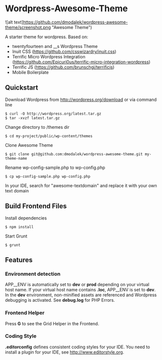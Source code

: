 Wordpress-Awesome-Theme
=======================

![alt text]https://github.com/dmodalek/wordpress-awesome-theme/screenshot.png "Awesome Theme")

A starter theme for wordpress. Based on:

- twentyfourteen and __s Wordpress Theme
- Inuit CSS (https://github.com/csswizardry/inuit.css)
- Terrific Micro Wordpress Integration (https://github.com/Epicuri0us/terrific-micro-integration-wordpress)
- Terrific JS (https://github.com/brunschgi/terrificjs)
- Mobile Boilerplate


Quickstart
------

Download Wordpress from http://wordpress.org/download or via command line
```
$ curl -O http://wordpress.org/latest.tar.gz
$ tar -xvzf latest.tar.gz
```
Change directory to /themes dir
```
$ cd my-project/public/wp-content/themes
```
Clone Awesome Theme
```
$ git clone git@github.com:dmodalek/wordpress-awesome-theme.git my-theme-name
```
Rename wp-config-sample.php to wp-config.php
```
$ cp wp-config-sample.php wp-config.php
```
In your IDE, search for "awesome-textdomain" and replace it with your own text domain


Build Frontend Files
------

Install dependencies
```
$ npm install
```
Start Grunt
```
$ grunt
```

Features
------

### Environment detection
APP__ENV is automatically set to __dev__ or __prod__ depending on your virtual host name. If your virtual host name contains __.loc__, APP__ENV is set to __dev__.
In the __dev__ environment, non-minified assets are referenced and Wordpress debugging is activated. See __debug.log__ for PHP Errors.

### Frontend Helper
Press __G__ to see the Grid Helper in the Frontend.

### Coding Style
__.editorconfig__ defines consistent coding styles for your IDE. You need to install a plugin for your IDE, see http://www.editorstyle.org.